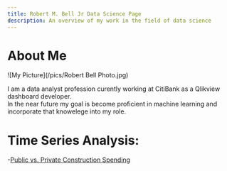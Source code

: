 ```yaml
---
title: Robert M. Bell Jr Data Science Page
description: An overview of my work in the field of data science
---
```


# About Me
![My Picture](/pics/Robert Bell Photo.jpg)

I am a data analyst profession curently working at CitiBank as a Qlikview dashboard developer.  
In the near future my goal is become proficient in machine learning and incorporate that knowelege into my role.  


# Time Series Analysis:

-[Public vs. Private Construction Spending](/timeseriesdecom/index.md)
